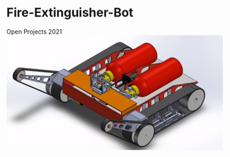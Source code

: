 # Fire-Extinguisher-Bot
Open Projects 2021
![Bot Design](Images_videos/Images/Bot_view_1.jpg "Bot Design")
